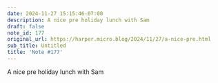 ```yaml
---
date: 2024-11-27 15:15:46-07:00
description: A nice pre holiday lunch with Sam
draft: false
note_id: 177
original_url: https://harper.micro.blog/2024/11/27/a-nice-pre.html
sub_title: Untitled
title: 'Note #177'
---
```


A nice pre holiday lunch with Sam